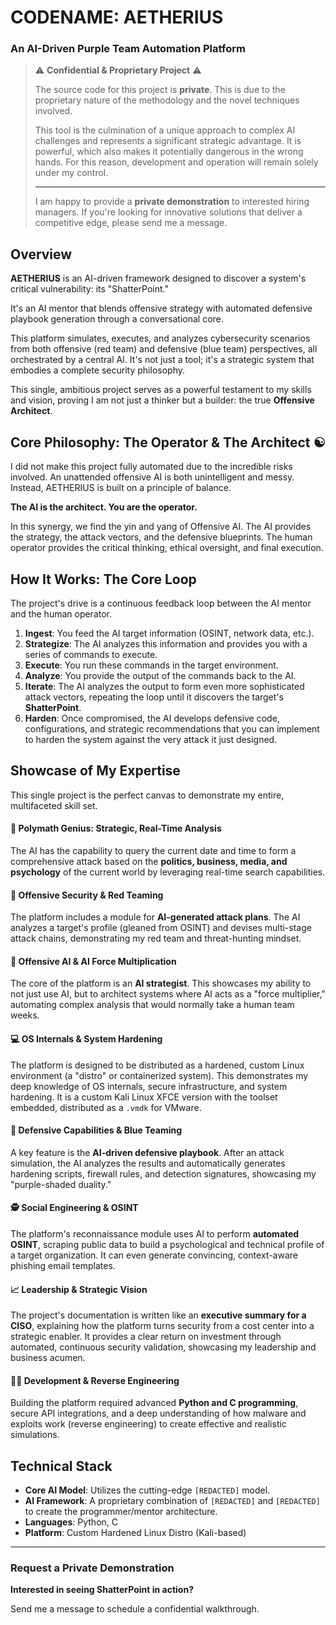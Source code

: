# CODENAME: AETHERIUS

### An AI-Driven Purple Team Automation Platform

> ⚠️ **Confidential & Proprietary Project** ⚠️
>
> The source code for this project is **private**. This is due to the proprietary nature of the methodology and the novel techniques involved.
>
> This tool is the culmination of a unique approach to complex AI challenges and represents a significant strategic advantage. It is powerful, which also makes it potentially dangerous in the wrong hands. For this reason, development and operation will remain solely under my control.
>
> ---
>
> I am happy to provide a **private demonstration** to interested hiring managers. If you're looking for innovative solutions that deliver a competitive edge, please send me a message.

## Overview

**AETHERIUS** is an AI-driven framework designed to discover a system's critical vulnerability: its "ShatterPoint." 

It's an AI mentor that blends offensive strategy with automated defensive playbook generation through a conversational core.

This platform simulates, executes, and analyzes cybersecurity scenarios from both offensive (red team) and defensive (blue team) perspectives, all orchestrated by a central AI. It's not just a tool; it's a strategic system that embodies a complete security philosophy.

This single, ambitious project serves as a powerful testament to my skills and vision, proving I am not just a thinker but a builder: the true **Offensive Architect**.

## Core Philosophy: The Operator & The Architect ☯️

I did not make this project fully automated due to the incredible risks involved. An unattended offensive AI is both unintelligent and messy. Instead, AETHERIUS is built on a principle of balance.

**The AI is the architect. You are the operator.**

In this synergy, we find the yin and yang of Offensive AI. The AI provides the strategy, the attack vectors, and the defensive blueprints. The human operator provides the critical thinking, ethical oversight, and final execution.

## How It Works: The Core Loop

The project's drive is a continuous feedback loop between the AI mentor and the human operator.

1.  **Ingest**: You feed the AI target information (OSINT, network data, etc.).
2.  **Strategize**: The AI analyzes this information and provides you with a series of commands to execute.
3.  **Execute**: You run these commands in the target environment.
4.  **Analyze**: You provide the output of the commands back to the AI.
5.  **Iterate**: The AI analyzes the output to form even more sophisticated attack vectors, repeating the loop until it discovers the target's **ShatterPoint**.
6.  **Harden**: Once compromised, the AI develops defensive code, configurations, and strategic recommendations that you can implement to harden the system against the very attack it just designed.

## Showcase of My Expertise

This single project is the perfect canvas to demonstrate my entire, multifaceted skill set.

#### 🧠 Polymath Genius: Strategic, Real-Time Analysis
The AI has the capability to query the current date and time to form a comprehensive attack based on the **politics, business, media, and psychology** of the current world by leveraging real-time search capabilities.

#### 🔴 Offensive Security & Red Teaming
The platform includes a module for **AI-generated attack plans**. The AI analyzes a target's profile (gleaned from OSINT) and devises multi-stage attack chains, demonstrating my red team and threat-hunting mindset.

#### 🤖 Offensive AI & AI Force Multiplication
The core of the platform is an **AI strategist**. This showcases my ability to not just use AI, but to architect systems where AI acts as a "force multiplier," automating complex analysis that would normally take a human team weeks.

#### 💻 OS Internals & System Hardening
The platform is designed to be distributed as a hardened, custom Linux environment (a "distro" or containerized system). This demonstrates my deep knowledge of OS internals, secure infrastructure, and system hardening. It is a custom Kali Linux XFCE version with the toolset embedded, distributed as a `.vmdk` for VMware.

#### 🔵 Defensive Capabilities & Blue Teaming
A key feature is the **AI-driven defensive playbook**. After an attack simulation, the AI analyzes the results and automatically generates hardening scripts, firewall rules, and detection signatures, showcasing my "purple-shaded duality."

#### 🕵️ Social Engineering & OSINT
The platform's reconnaissance module uses AI to perform **automated OSINT**, scraping public data to build a psychological and technical profile of a target organization. It can even generate convincing, context-aware phishing email templates.

#### 📈 Leadership & Strategic Vision
The project's documentation is written like an **executive summary for a CISO**, explaining how the platform turns security from a cost center into a strategic enabler. It provides a clear return on investment through automated, continuous security validation, showcasing my leadership and business acumen.

#### 👨‍💻 Development & Reverse Engineering
Building the platform required advanced **Python and C programming**, secure API integrations, and a deep understanding of how malware and exploits work (reverse engineering) to create effective and realistic simulations.

## Technical Stack

* **Core AI Model**: Utilizes the cutting-edge `[REDACTED]` model.
* **AI Framework**: A proprietary combination of `[REDACTED]` and `[REDACTED]` to create the programmer/mentor architecture.
* **Languages**: Python, C
* **Platform**: Custom Hardened Linux Distro (Kali-based)

---

### Request a Private Demonstration

**Interested in seeing ShatterPoint in action?**

Send me a message to schedule a confidential walkthrough.
